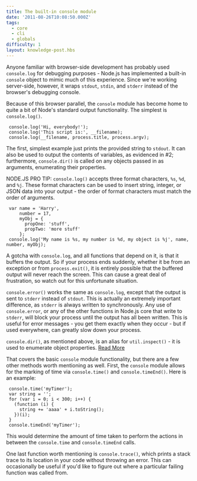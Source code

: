 ```yaml
---
title: The built-in console module
date: '2011-08-26T10:08:50.000Z'
tags:
  - core
  - cli
  - globals
difficulty: 1
layout: knowledge-post.hbs
---
```



Anyone familiar with browser-side development has probably used `console.log` for debugging purposes - Node.js has implemented a built-in `console` object to mimic much of this experience.  Since we're working server-side, however, it wraps `stdout`, `stdin`, and `stderr` instead of the browser's debugging console.

Because of this browser parallel, the `console` module has become home to quite a bit of Node's standard output functionality.  The simplest is `console.log()`.

     console.log('Hi, everybody!');
     console.log('This script is:', __filename);
     console.log(__filename, process.title, process.argv);

The first, simplest example just prints the provided string to `stdout`.  It can also be used to output the contents of variables, as evidenced in #2; furthermore, `console.dir()` is called on any objects passed in as arguments, enumerating their properties.

NODE.JS PRO TIP:
`console.log()` accepts three format characters, `%s`, `%d`, and `%j`.  These format characters can be used to insert string, integer, or JSON data into your output - the order of format characters must match the order of arguments.

     var name = 'Harry',
         number = 17,
         myObj = {
           propOne: 'stuff',
           propTwo: 'more stuff'
         };
     console.log('My name is %s, my number is %d, my object is %j', name, number, myObj);

A gotcha with `console.log`, and all functions that depend on it, is that it buffers the output. So if your process ends suddenly, whether it be from an exception or from `process.exit()`, it is entirely possible that the buffered output will never reach the screen. This can cause a great deal of frustration, so watch out for this unfortunate situation.

`console.error()` works the same as `console.log`, except that the output is sent to `stderr` instead of `stdout`.  This is actually an extremely important difference, as `stderr` is always written to synchronously.  Any use of `console.error`, or any of the other functions in Node.js core that write to `stderr`, will block your process until the output has all been written.  This is useful for error messages - you get them exactly when they occur - but if used everywhere, can greatly slow down your process.

`console.dir()`, as mentioned above, is an alias for `util.inspect()` - it is used to enumerate object properties.  [Read More](/uk/knowledge/getting-started/how-to-use-util-inspect)

That covers the basic `console` module functionality, but there are a few other methods worth mentioning as well.  First, the `console` module allows for the marking of time via `console.time()` and `console.timeEnd()`.  Here is an example:

     console.time('myTimer');
     var string = '';
     for (var i = 0; i < 300; i++) {
       (function (i) {
         string += 'aaaa' + i.toString();
       })(i);
     }
     console.timeEnd('myTimer');

This would determine the amount of time taken to perform the actions in between the `console.time` and `console.timeEnd` calls.

One last function worth mentioning is `console.trace()`, which prints a stack trace to its location in your code without throwing an error.  This can occasionally be useful if you'd like to figure out where a particular failing function was called from.
